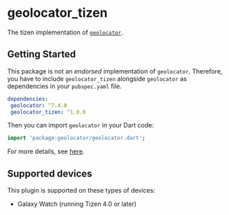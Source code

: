 # geolocator_tizen

The tizen implementation of [`geolocator`](https://github.com/Baseflow/flutter-geolocator/tree/master/geolocator).

## Getting Started

 This package is not an _endorsed_ implementation of `geolocator`. Therefore, you have to include `geolocator_tizen` alongside `geolocator` as dependencies in your `pubspec.yaml` file.

 ```yaml
dependencies:
  geolocator: ^7.4.0
  geolocator_tizen: ^1.0.0
```

Then you can import `geolocator` in your Dart code:

```dart
import 'package:geolocator/geolocator.dart';
```

For more details, see [here](https://github.com/Baseflow/flutter-geolocator/tree/master/geolocator#usage).

## Supported devices

This plugin is supported on these types of devices:

- Galaxy Watch (running Tizen 4.0 or later)
